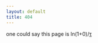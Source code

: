 ```yaml
---
layout: default
title: 404
---
```


one could say this page is ln(1+0)/[τ][tau]

[tau]:http://tauday.com/
